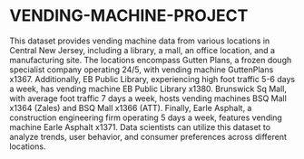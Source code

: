 # VENDING-MACHINE-PROJECT
This dataset provides vending machine data from various locations in Central New Jersey, including a library, a mall, an office location, and a manufacturing site. 
The locations encompass Gutten Plans, a frozen dough specialist company operating 24/5, with vending machine GuttenPlans x1367. Additionally, EB Public Library, experiencing high foot traffic 5-6 days a week, has vending machine EB Public Library x1380. Brunswick Sq Mall, with average foot traffic 7 days a week, hosts vending machines BSQ Mall x1364 (Zales) and BSQ Mall x1366 (ATT). Finally, Earle Asphalt, a construction engineering firm operating 5 days a week, features vending machine Earle Asphalt x1371. Data scientists can utilize this dataset to analyze trends, user behavior, and consumer preferences across different locations.

